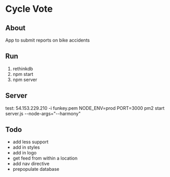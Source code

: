 # Cycle Vote

## About
App to submit reports on bike accidents

## Run
1. rethinkdb
2. npm start
3. npm server

## Server
test: 54.153.229.210 -i funkey.pem
NODE_ENV=prod PORT=3000 pm2 start server.js --node-args="--harmony"

## Todo
- add less support
- add in styles
- add in logo
- get feed from within a location
- add nav directive
- prepopulate database
